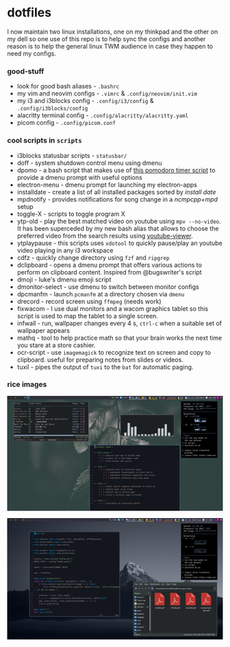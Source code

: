 # dotfiles

I now maintain two linux installations, one on my thinkpad and the other on my dell so one use of this repo is to help sync the configs and another reason is to help the general linux TWM audience in case they happen to need my configs.

### good-stuff
* look for good bash aliases - `.bashrc`
* my vim and neovim configs - `.vimrc` & `.config/neovim/init.vim`
* my i3 and i3blocks config - `.config/i3/config` & `.config/i3blocks/config`
* alacritty terminal config - `.config/alacritty/alacritty.yaml`
* picom config - `.config/picom.conf`

### cool scripts in `scripts`
* i3blocks statusbar scripts - `statusbar/`
* doff - system shutdown control menu using dmenu
* dpomo - a bash script that makes use of [this pomodoro timer script](https://github.com/jsspencer/pomo) to provide a dmenu prompt with useful options
* electron-menu - dmenu prompt for launching my electron-apps
* installdate - create a list of all installed packages sorted by *install date*
* mpdnotify - provides notifications for song change in a *ncmpcpp+mpd* setup
* toggle-X - scripts to toggle program X
* ytp-old - play the best matched video on youtube using `mpv --no-video`. It has been superceded by my new bash alias that allows to choose the preferred video from the search results using [youtube-viewer](https://github.com/trizen/youtube-viewer).
* ytplaypause - this scripts uses `xdotool` to quickly pause/play an youtube video playing in any i3 workspace
* cdfz - quickly change directory using `fzf` and `ripgrep`
* dclipboard - opens a dmenu prompt that offers various actions to perform on clipboard content. Inspired from @bugswriter's script
* dmoji - luke's dmenu emoji script
* dmonitor-select - use dmenu to switch between monitor configs
* dpcmanfm - launch `pcmanfm` at a directory chosen via `dmenu`
* drecord - record screen using `ffmpeg` (needs work)
* fixwacom - I use dual monitors and a wacom graphics tablet so this script is used to map the tablet to a single screen.
* infwall - run, wallpaper changes every 4 s, `ctrl-c` when a suitable set of wallpaper appears
* mathq - tool to help practice math so that your brain works the next time you stare at a store cashier.
* ocr-script - use `imagemagick` to recognize text on screen and copy to clipboard. useful for preparing notes from slides or videos.
* tuxil - pipes the output of `tuxi` to the `bat` for automatic paging.

### rice images

![term-windows](./img/first.jpg)

![neovim](./img/second.png)
